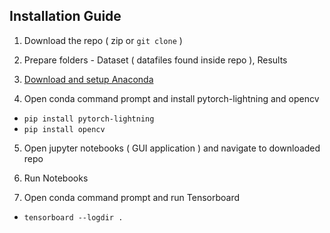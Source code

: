 ## Installation Guide

1) Download the repo ( zip or `git clone` )

2) Prepare folders - Dataset ( datafiles found inside repo ), Results

3) [Download and setup Anaconda](https://docs.anaconda.com/anaconda/install/windows/)

4) Open conda command prompt and install pytorch-lightning and opencv

- `pip install pytorch-lightning`
- `pip install opencv`

5) Open jupyter notebooks ( GUI application ) and navigate to downloaded repo

6) Run Notebooks

7) Open conda command prompt and run Tensorboard

- `tensorboard --logdir .`

